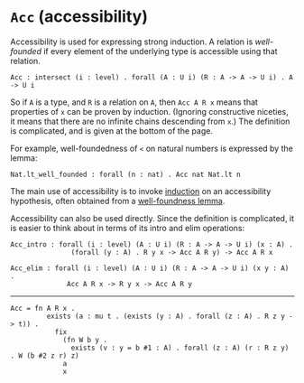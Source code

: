 # `Acc` (accessibility)

Accessibility is used for expressing strong induction.  A relation is
*well-founded* if every element of the underlying type is accessible
using that relation.

    Acc : intersect (i : level) . forall (A : U i) (R : A -> A -> U i) . A -> U i

So if `A` is a type, and `R` is a relation on `A`, then `Acc A R x`
means that properties of `x` can be proven by induction.  (Ignoring
constructive niceties, it means that there are no infinite chains
descending from `x`.)  The definition is complicated, and is given at
the bottom of the page.

For example, well-foundedness of `<` on natural numbers is expressed
by the lemma:

    Nat.lt_well_founded : forall (n : nat) . Acc nat Nat.lt n

The main use of accessibility is to invoke
[induction](../tactics.html#induction) on an accessibility hypothesis,
often obtained from a [well-foundness
lemma](../definitions.html#strong-induction).

Accessibility can also be used directly.  Since the definition is
complicated, it is easier to think about in terms of its intro and
elim operations:

    Acc_intro : forall (i : level) (A : U i) (R : A -> A -> U i) (x : A) .
                   (forall (y : A) . R y x -> Acc A R y) -> Acc A R x

    Acc_elim : forall (i : level) (A : U i) (R : A -> A -> U i) (x y : A) .
                  Acc A R x -> R y x -> Acc A R y

---

    Acc = fn A R x .
             exists (a : mu t . (exists (y : A) . forall (z : A) . R z y -> t)) .
               fix
                 (fn W b y .
                   exists (v : y = b #1 : A) . forall (z : A) (r : R z y) . W (b #2 z r) z)
                 a
                 x
